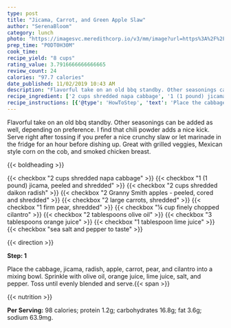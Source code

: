 ```yaml
---
type: post
title: "Jicama, Carrot, and Green Apple Slaw"
author: "SerenaBloom"
category: lunch
photo: "https://imagesvc.meredithcorp.io/v3/mm/image?url=https%3A%2F%2Fimages.media-allrecipes.com%2Fuserphotos%2F242657.jpg"
prep_time: "P0DT0H30M"
cook_time: 
recipe_yield: "8 cups"
rating_value: 3.7916666666666665
review_count: 24
calories: "97.7 calories"
date_published: 11/02/2019 10:43 AM
description: "Flavorful take on an old bbq standby. Other seasonings can be added as well, depending on preference. I find that chili powder adds a nice kick. Serve right after tossing if you prefer a nice crunchy slaw or let marinade in the fridge for an hour before dishing up. Great with grilled veggies, Mexican style corn on the cob, and smoked chicken breast."
recipe_ingredient: ['2 cups shredded napa cabbage', '1 (1 pound) jicama, peeled and shredded', '2 cups shredded daikon radish', '2 Granny Smith apples - peeled, cored and shredded', '2 large carrots, shredded', '1 firm pear, shredded', '¼ cup finely chopped cilantro', '2 tablespoons olive oil', '3 tablespoons orange juice', '1 tablespoon lime juice', 'sea salt and pepper to taste']
recipe_instructions: [{'@type': 'HowToStep', 'text': 'Place the cabbage, jicama, radish, apple, carrot, pear, and cilantro into a mixing bowl. Sprinkle with olive oil, orange juice, lime juice, salt, and pepper. Toss until evenly blended and serve.\n'}]
---
```


Flavorful take on an old bbq standby. Other seasonings can be added as well, depending on preference. I find that chili powder adds a nice kick. Serve right after tossing if you prefer a nice crunchy slaw or let marinade in the fridge for an hour before dishing up. Great with grilled veggies, Mexican style corn on the cob, and smoked chicken breast. 

{{< boldheading >}}

{{< checkbox "2 cups shredded napa cabbage" >}}
{{< checkbox "1 (1 pound) jicama, peeled and shredded" >}}
{{< checkbox "2 cups shredded daikon radish" >}}
{{< checkbox "2  Granny Smith apples - peeled, cored and shredded" >}}
{{< checkbox "2 large carrots, shredded" >}}
{{< checkbox "1  firm pear, shredded" >}}
{{< checkbox "¼ cup finely chopped cilantro" >}}
{{< checkbox "2 tablespoons olive oil" >}}
{{< checkbox "3 tablespoons orange juice" >}}
{{< checkbox "1 tablespoon lime juice" >}}
{{< checkbox "sea salt and pepper to taste" >}}


{{< direction >}}

**Step: 1**

Place the cabbage, jicama, radish, apple, carrot, pear, and cilantro into a mixing bowl. Sprinkle with olive oil, orange juice, lime juice, salt, and pepper. Toss until evenly blended and serve.{{< span >}}

{{< nutrition >}}

**Per Serving:** 98 calories; protein 1.2g; carbohydrates 16.8g; fat 3.6g; sodium 63.9mg.